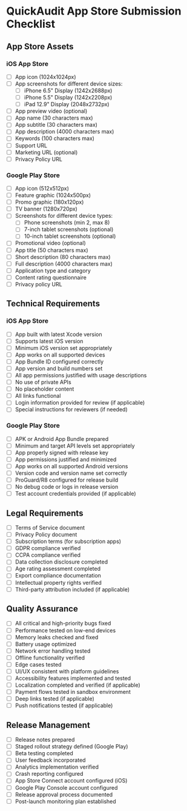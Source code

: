# QuickAudit App Store Submission Checklist

## App Store Assets

### iOS App Store
- [ ] App icon (1024x1024px)
- [ ] App screenshots for different device sizes:
  - [ ] iPhone 6.5" Display (1242x2688px)
  - [ ] iPhone 5.5" Display (1242x2208px)
  - [ ] iPad 12.9" Display (2048x2732px)
- [ ] App preview video (optional)
- [ ] App name (30 characters max)
- [ ] App subtitle (30 characters max)
- [ ] App description (4000 characters max)
- [ ] Keywords (100 characters max)
- [ ] Support URL
- [ ] Marketing URL (optional)
- [ ] Privacy Policy URL

### Google Play Store
- [ ] App icon (512x512px)
- [ ] Feature graphic (1024x500px)
- [ ] Promo graphic (180x120px)
- [ ] TV banner (1280x720px)
- [ ] Screenshots for different device types:
  - [ ] Phone screenshots (min 2, max 8)
  - [ ] 7-inch tablet screenshots (optional)
  - [ ] 10-inch tablet screenshots (optional)
- [ ] Promotional video (optional)
- [ ] App title (50 characters max)
- [ ] Short description (80 characters max)
- [ ] Full description (4000 characters max)
- [ ] Application type and category
- [ ] Content rating questionnaire
- [ ] Privacy policy URL

## Technical Requirements

### iOS App Store
- [ ] App built with latest Xcode version
- [ ] Supports latest iOS version
- [ ] Minimum iOS version set appropriately
- [ ] App works on all supported devices
- [ ] App Bundle ID configured correctly
- [ ] App version and build numbers set
- [ ] All app permissions justified with usage descriptions
- [ ] No use of private APIs
- [ ] No placeholder content
- [ ] All links functional
- [ ] Login information provided for review (if applicable)
- [ ] Special instructions for reviewers (if needed)

### Google Play Store
- [ ] APK or Android App Bundle prepared
- [ ] Minimum and target API levels set appropriately
- [ ] App properly signed with release key
- [ ] App permissions justified and minimized
- [ ] App works on all supported Android versions
- [ ] Version code and version name set correctly
- [ ] ProGuard/R8 configured for release build
- [ ] No debug code or logs in release version
- [ ] Test account credentials provided (if applicable)

## Legal Requirements

- [ ] Terms of Service document
- [ ] Privacy Policy document
- [ ] Subscription terms (for subscription apps)
- [ ] GDPR compliance verified
- [ ] CCPA compliance verified
- [ ] Data collection disclosure completed
- [ ] Age rating assessment completed
- [ ] Export compliance documentation
- [ ] Intellectual property rights verified
- [ ] Third-party attribution included (if applicable)

## Quality Assurance

- [ ] All critical and high-priority bugs fixed
- [ ] Performance tested on low-end devices
- [ ] Memory leaks checked and fixed
- [ ] Battery usage optimized
- [ ] Network error handling tested
- [ ] Offline functionality verified
- [ ] Edge cases tested
- [ ] UI/UX consistent with platform guidelines
- [ ] Accessibility features implemented and tested
- [ ] Localization completed and verified (if applicable)
- [ ] Payment flows tested in sandbox environment
- [ ] Deep links tested (if applicable)
- [ ] Push notifications tested (if applicable)

## Release Management

- [ ] Release notes prepared
- [ ] Staged rollout strategy defined (Google Play)
- [ ] Beta testing completed
- [ ] User feedback incorporated
- [ ] Analytics implementation verified
- [ ] Crash reporting configured
- [ ] App Store Connect account configured (iOS)
- [ ] Google Play Console account configured
- [ ] Release approval process documented
- [ ] Post-launch monitoring plan established
